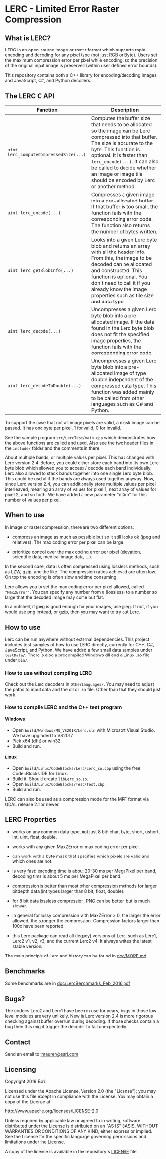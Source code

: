 # LERC - Limited Error Raster Compression

## What is LERC?

LERC is an open-source image or raster format which supports rapid encoding and decoding for any pixel type (not just RGB or Byte). Users set the maximum compression error per pixel while encoding, so the precision of the original input image is preserved (within user defined error bounds).

This repository contains both a C++ library for encoding/decoding images and JavaScript, C#, and Python decoders.

## The LERC C API

Function | Description
--- | ---
`uint lerc_computeCompressedSize(...)` | Computes the buffer size that needs to be allocated so the image can be Lerc compressed into that buffer. The size is accurate to the byte. This function is optional. It is faster than `lerc_encode(...)`. It can also be called to decide whether an image or image tile should be encoded by Lerc or another method.
`uint lerc_encode(...)` | Compresses a given image into a pre-allocated buffer. If that buffer is too small, the function fails with the corresponding error code. The function also returns the number of bytes written.
`uint lerc_getBlobInfo(...)` | Looks into a given Lerc byte blob and returns an array with all the header info. From this, the image to be decoded can be allocated and constructed. This function is optional. You don't need to call it if you already know the image properties such as tile size and data type.
`uint lerc_decode(...)` | Uncompresses a given Lerc byte blob into a pre-allocated image. If the data found in the Lerc byte blob does not fit the specified image properties, the function fails with the corresponding error code.
`uint lerc_decodeToDouble(...)` | Uncompresses a given Lerc byte blob into a pre-allocated image of type double independent of the compressed data type. This function was added mainly to be called from other languages such as C# and Python.

To support the case that not all image pixels are valid, a mask image can be passed. It has one byte per pixel, 1 for valid, 0 for invalid.

See the sample program `src/LercTest/main.cpp` which demonstrates how the above functions are called and used. Also see the two header files in the `include/` folder and the comments in there.

About multiple bands, or multiple values per pixel. This has changed with Lerc version 2.4. Before, you could either store each band into its own Lerc byte blob which allowed you to access / decode each band individually. Lerc also allowed to stack bands together into one single Lerc byte blob. This could be useful if the bands are always used together anyway. Now, since Lerc version 2.4, you can additionally store multiple values per pixel interleaved, meaning an array of values for pixel 1, next array of values for pixel 2, and so forth. We have added a new parameter "nDim" for this number of values per pixel.

## When to use

In image or raster compression, there are two different options:

- compress an image as much as possible but so it still looks ok
  (jpeg and relatives). The max coding error per pixel can be large.

- prioritize control over the max coding error per pixel (elevation,
  scientific data, medical image data, ...).

In the second case, data is often compressed using lossless methods, such as LZW, gzip, and the like. The compression ratios achieved are often low. On top the encoding is often slow and time consuming.

Lerc allows you to set the max coding error per pixel allowed, called `"MaxZError"`. You can specify any number from `0` (lossless) to a number so large that the decoded image may come out flat.

In a nutshell, if jpeg is good enough for your images, use jpeg. If not, if you would use png instead, or gzip, then you may want to try out Lerc.

## How to use

Lerc can be run anywhere without external dependencies. This project includes test samples of how to use LERC directly, currently for C++, C#, JavaScript, and Python. We have added a few small data samples under `testData/`. There is also a precompiled Windows dll and a Linux .so file under `bin/`.

### How to use without compiling LERC

Check out the Lerc decoders in `OtherLanguages/`. You may need to adjust the paths to input data and the dll or .so file. Other than that they should just work.

### How to compile LERC and the C++ test program

#### Windows

- Open `build/Windows/MS_VS201X/Lerc.sln` with Microsoft Visual Studio. We have upgraded to VS2017.
- Pick x64 (dflt) or win32.
- Build and run.

#### Linux

- Open `build/Linux/CodeBlocks/Lerc/Lerc_so.cbp` using the free Code::Blocks IDE for Linux.
- Build it. Should create `libLerc_so.so`.
- Open `build/Linux/CodeBlocks/Test/Test.cbp`.
- Build and run.

LERC can also be used as a compression mode for the MRF format via [GDAL](http://gdal.org) release 2.1 or newer.

## LERC Properties

- works on any common data type, not just 8 bit:
  char, byte, short, ushort, int, uint, float, double.

- works with any given MaxZError or max coding error per pixel.

- can work with a byte mask that specifies which pixels are valid
  and which ones are not.

- is very fast: encoding time is about 20-30 ms per MegaPixel per band, decoding time is about 5 ms per MegaPixel per band.

- compression is better than most other compression methods for
  larger bitdepth data (int types larger than 8 bit, float, double).

- for 8 bit data lossless compression, PNG can be better, but is
  much slower.

- in general for lossy compression with MaxZError > 0, the larger
  the error allowed, the stronger the compression.
  Compression factors larger than 100x have been reported.

- this Lerc package can read all (legacy) versions of Lerc, such as Lerc1, Lerc2 v1, v2, v3, and the current Lerc2 v4. It always writes the latest stable version.

The main principle of Lerc and history can be found in [doc/MORE.md](doc/MORE.md)

## Benchmarks

Some benchmarks are in
[doc/LercBenchmarks_Feb_2016.pdf](doc/LercBenchmarks_Feb_2016.pdf)

## Bugs?

The codecs Lerc2 and Lerc1 have been in use for years, bugs in those low level modules are very unlikely. New in Lerc version 2.4 is more rigorous checking against buffer overrun during decoding. If those checks contain a bug then this might trigger the decoder to fail unexpectedly.

## Contact

Send an email to <a href="mailto:tmaurer@esri.com">tmaurer@esri.com</a>

## Licensing

Copyright 2018 Esri

Licensed under the Apache License, Version 2.0 (the "License");
you may not use this file except in compliance with the License.
You may obtain a copy of the License at

http://www.apache.org/licenses/LICENSE-2.0

Unless required by applicable law or agreed to in writing, software distributed under the License is distributed on an "AS IS" BASIS, WITHOUT WARRANTIES OR CONDITIONS OF ANY KIND, either express or implied.
See the License for the specific language governing permissions and limitations under the License.

A copy of the license is available in the repository's [LICENSE](./LICENSE) file.

